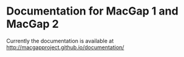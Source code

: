# Documentation for MacGap 1 and MacGap 2

Currently the documentation is available at http://macgapproject.github.io/documentation/ 
